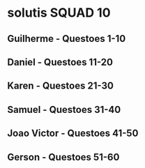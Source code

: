 # solutis SQUAD 10


## Guilherme - Questoes 1-10 

## Daniel - Questoes 11-20

## Karen - Questoes 21-30

## Samuel - Questoes 31-40

## Joao Victor - Questoes 41-50

## Gerson - Questoes 51-60
